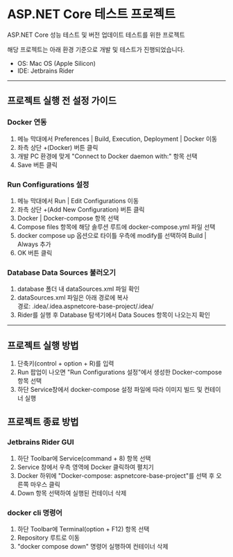# ASP.NET Core 테스트 프로젝트
ASP.NET Core 성능 테스트 및 버전 업데이트 테스트를 위한 프로젝트

해당 프로젝트는 아래 환경 기준으로 개발 및 테스트가 진행되었습니다.
- OS: Mac OS (Apple Silicon)
- IDE: Jetbrains Rider

------------

## 프로젝트 실행 전 설정 가이드
### Docker 연동
1. 메뉴 막대에서 Preferences | Build, Execution, Deployment | Docker 이동
2. 좌측 상단 +(Docker) 버튼 클릭 
3. 개발 PC 환경에 맞게 "Connect to Docker daemon with:" 항목 선택 
4. Save 버튼 클릭

### Run Configurations 설정
1. 메뉴 막대에서 Run | Edit Configurations 이동 
2. 좌측 상단 +(Add New Configuration) 버튼 클릭 
3. Docker | Docker-compose 항목 선택 
4. Compose files 항목에 해당 솔루션 루트에 docker-compose.yml 파일 선택
5. docker compose up 옵션으로 타이틀 우측에 modify를 선택하여 Build | Always 추가
6. OK 버튼 클릭

### Database Data Sources 불러오기
1. database 폴더 내 dataSources.xml 파일 확인
2. dataSources.xml 파일은 아래 경로에 복사  
경로: .idea/.idea.aspnetcore-base-project/.idea/
3. Rider를 실행 후 Database 탐색기에서 Data Souces 항목이 나오는지 확인

------------

## 프로젝트 실행 방법
1. 단축키(control + option + R)를 입력
2. Run 팝업이 나오면 "Run Configurations 설정"에서 생성한 Docker-compose 항목 선택
3. 하단 Service창에서 docker-compose 설정 파일에 따라 이미지 빌드 및 컨테이너 실행

## 프로젝트 종료 방법
### Jetbrains Rider GUI
1. 하단 Toolbar에 Service(command + 8) 항목 선택
2. Service 창에서 우측 영역에 Docker 클릭하여 펼치기
3. Docker 하위에 "Docker-compose: aspnetcore-base-project"를 선택 후 오른쪽 마우스 클릭
4. Down 항목 선택하여 실행된 컨테이너 삭제

### docker cli 명령어
1. 하단 Toolbar에 Terminal(option + F12) 항목 선택
2. Repository 루트로 이동
3. "docker compose down" 명령어 실행하여 컨테이너 삭제

